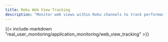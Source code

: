 ```yaml
---
title: Roku Web View Tracking
description: "Monitor web views within Roku channels to track performance and user interactions between Roku and web-based content."
---
```


{{< include-markdown "real_user_monitoring/application_monitoring/web_view_tracking" >}}